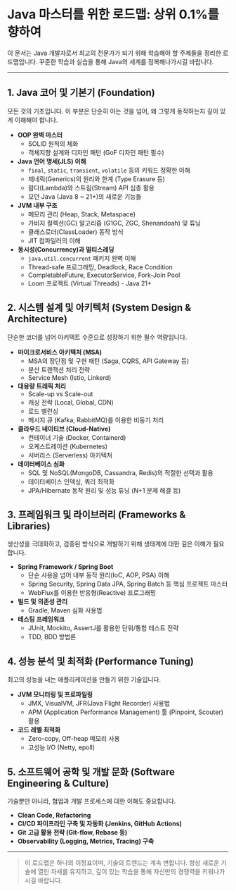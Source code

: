 # Java 마스터를 위한 로드맵: 상위 0.1%를 향하여

이 문서는 Java 개발자로서 최고의 전문가가 되기 위해 학습해야 할 주제들을 정리한 로드맵입니다. 꾸준한 학습과 실습을 통해 Java의 세계를 정복해나가시길 바랍니다.

---

## 1. Java 코어 및 기본기 (Foundation)

모든 것의 기초입니다. 이 부분은 단순히 아는 것을 넘어, 왜 그렇게 동작하는지 깊이 있게 이해해야 합니다.

-   **OOP 완벽 마스터**
    -   SOLID 원칙의 체화
    -   객체지향 설계와 디자인 패턴 (GoF 디자인 패턴 필수)
-   **Java 언어 명세(JLS) 이해**
    -   `final`, `static`, `transient`, `volatile` 등의 키워드 정확한 이해
    -   제네릭(Generics)의 원리와 한계 (Type Erasure 등)
    -   람다(Lambda)와 스트림(Stream) API 심층 활용
    -   모던 Java (Java 8 ~ 21+)의 새로운 기능들
-   **JVM 내부 구조**
    -   메모리 관리 (Heap, Stack, Metaspace)
    -   가비지 컬렉션(GC) 알고리즘 (G1GC, ZGC, Shenandoah) 및 튜닝
    -   클래스로더(ClassLoader) 동작 방식
    -   JIT 컴파일러의 이해
-   **동시성(Concurrency)과 멀티스레딩**
    -   `java.util.concurrent` 패키지 완벽 이해
    -   Thread-safe 프로그래밍, Deadlock, Race Condition
    -   CompletableFuture, ExecutorService, Fork-Join Pool
    -   Loom 프로젝트 (Virtual Threads) - Java 21+

## 2. 시스템 설계 및 아키텍처 (System Design & Architecture)

단순한 코더를 넘어 아키텍트 수준으로 성장하기 위한 필수 역량입니다.

-   **마이크로서비스 아키텍처 (MSA)**
    -   MSA의 장단점 및 구현 패턴 (Saga, CQRS, API Gateway 등)
    -   분산 트랜잭션 처리 전략
    -   Service Mesh (Istio, Linkerd)
-   **대용량 트래픽 처리**
    -   Scale-up vs Scale-out
    -   캐싱 전략 (Local, Global, CDN)
    -   로드 밸런싱
    -   메시지 큐 (Kafka, RabbitMQ)를 이용한 비동기 처리
-   **클라우드 네이티브 (Cloud-Native)**
    -   컨테이너 기술 (Docker, Containerd)
    -   오케스트레이션 (Kubernetes)
    -   서버리스 (Serverless) 아키텍처
-   **데이터베이스 심화**
    -   SQL 및 NoSQL(MongoDB, Cassandra, Redis)의 적절한 선택과 활용
    -   데이터베이스 인덱싱, 쿼리 최적화
    -   JPA/Hibernate 동작 원리 및 성능 튜닝 (N+1 문제 해결 등)

## 3. 프레임워크 및 라이브러리 (Frameworks & Libraries)

생산성을 극대화하고, 검증된 방식으로 개발하기 위해 생태계에 대한 깊은 이해가 필요합니다.

-   **Spring Framework / Spring Boot**
    -   단순 사용을 넘어 내부 동작 원리(IoC, AOP, PSA) 이해
    -   Spring Security, Spring Data JPA, Spring Batch 등 핵심 프로젝트 마스터
    -   WebFlux를 이용한 반응형(Reactive) 프로그래밍
-   **빌드 및 의존성 관리**
    -   Gradle, Maven 심화 사용법
-   **테스팅 프레임워크**
    -   JUnit, Mockito, AssertJ를 활용한 단위/통합 테스트 전략
    -   TDD, BDD 방법론

## 4. 성능 분석 및 최적화 (Performance Tuning)

최고의 성능을 내는 애플리케이션을 만들기 위한 기술입니다.

-   **JVM 모니터링 및 프로파일링**
    -   JMX, VisualVM, JFR(Java Flight Recorder) 사용법
    -   APM (Application Performance Management) 툴 (Pinpoint, Scouter) 활용
-   **코드 레벨 최적화**
    -   Zero-copy, Off-heap 메모리 사용
    -   고성능 I/O (Netty, epoll)

## 5. 소프트웨어 공학 및 개발 문화 (Software Engineering & Culture)

기술뿐만 아니라, 협업과 개발 프로세스에 대한 이해도 중요합니다.

-   **Clean Code, Refactoring**
-   **CI/CD 파이프라인 구축 및 자동화 (Jenkins, GitHub Actions)**
-   **Git 고급 활용 전략 (Git-flow, Rebase 등)**
-   **Observability (Logging, Metrics, Tracing) 구축**

---

> 이 로드맵은 하나의 이정표이며, 기술의 트렌드는 계속 변합니다. 항상 새로운 기술에 열린 자세를 유지하고, 깊이 있는 학습을 통해 자신만의 경쟁력을 키워나가시길 바랍니다.
